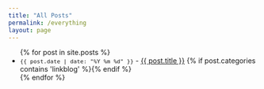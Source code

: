 ```yaml
---
title: "All Posts"
permalink: /everything
layout: page
---
```


<ul>
  {% for post in site.posts %}
  <li>
    <span style="font-family: monospace; font-size:0.8em">{{ post.date | date: "%Y %m %d" }}</span> - <a href="{{ post.url }}">{{ post.title }}</a>
    {% if post.categories contains 'linkblog' %}<a href="{{ post.link }}"><i class="fa-solid fa-link"></i></a>{% endif %}
  </li>
  {% endfor %}
</ul>
